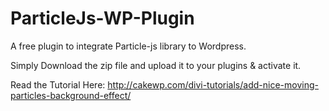 # ParticleJs-WP-Plugin
A free plugin to integrate Particle-js library to Wordpress.

Simply Download the zip file and upload it to your plugins & activate it.

Read the Tutorial Here:
http://cakewp.com/divi-tutorials/add-nice-moving-particles-background-effect/
